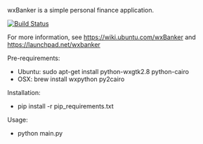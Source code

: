 wxBanker is a simple personal finance application.

[![Build
Status](https://travis-ci.org/mrooney/wxbanker.png?branch=master)](https://travis-ci.org/mrooney/wxbanker)

For more information, see https://wiki.ubuntu.com/wxBanker and
https://launchpad.net/wxbanker

Pre-requirements:
 * Ubuntu: sudo apt-get install python-wxgtk2.8 python-cairo
 * OSX: brew install wxpython py2cairo

Installation:
 * pip install -r pip_requirements.txt

Usage:
 * python main.py

